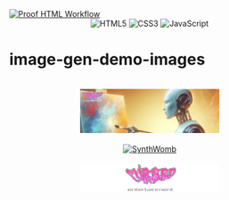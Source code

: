 <a href="https://github.com/CursedPrograms/image-gen-demo-images/actions/workflows/proof-html.yml">
    <img class="workflow-badge workflow-success" src="https://github.com/CursedPrograms/image-gen-demo-images/actions/workflows/proof-html.yml/badge.svg" alt="Proof HTML Workflow">
</a>

<div align="center">
  <img alt="HTML5" src="https://img.shields.io/badge/html5%20-%23323330.svg?&style=for-the-badge&logo=html5&logoColor=white"/>
  <img alt="CSS3" src="https://img.shields.io/badge/css3%20-%23323330.svg?&style=for-the-badge&logo=css3&logoColor=white"/>
    <img alt="JavaScript" src="https://img.shields.io/badge/javascript%20-%23323330.svg?&style=for-the-badge&logo=javascript&logoColor=white"/>
</div>

# image-gen-demo-images


<br>
<div align="center">
<a href="https://github.com/CursedPrograms/Image-Generator" target="_blank">
    <img src="https://github.com/CursedPrograms/Image-Generator/blob/main/demo_images/image-gen-cover.png"
        alt="Image-Generator" style="width:250px;">
</a>
</div>

<br>
<div align="center">
<a href="https://github.com/SynthWomb" target="_blank" align="center">
    <img src="https://github.com/SynthWomb/SynthWomb/blob/main/logos/synthwomb07.png"
        alt="SynthWomb" style="width:200px;"/>
</a>
</div>
<br>
<div align="center">
<a href="https://cursed-entertainment.itch.io/" target="_blank">
    <img src="https://github.com/CursedPrograms/cursedentertainment/raw/main/images/logos/logo-wide-grey.png"
        alt="CursedEntertainment Logo" style="width:250px;">
</a>
</div>
